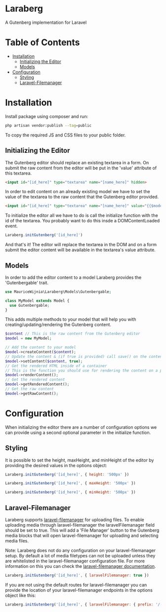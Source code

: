 # Laraberg <!-- omit in toc -->
A Gutenberg implementation for Laravel

# Table of Contents <!-- omit in toc -->
- [Installation](#installation)
  - [Initializing the Editor](#initializing-the-editor)
  - [Models](#models)
- [Configuration](#configuration)
  - [Styling](#styling)
  - [Laravel-Filemanager](#laravel-filemanager)

# Installation

Install package using composer and run:

```bash
php artisan vendor:publish --tag=public
```
To copy the required JS and CSS files to your public folder.

## Initializing the Editor

The Gutenberg editor should replace an existing textarea in a form. On submit the raw content from the editor will be put in the 'value' attribute of this textarea.

```html
<input id="[id_here]" type="textarea" name="[name_here]" hidden>
```

In order to edit content on an already existing model we have to set the value of the textarea to the raw content that the Gutenberg editor provided.

```html
<input id="[id_here]" type="textarea" name="[name_here]" value="{{$model->getRawContent()}}" hidden>
```

To initialize the editor all we have to do is call the initialize function with the id of the textarea. You probably want to do this insde a DOMContentLoaded event.

```js
Laraberg.initGutenberg('[id_here]')
```

And that's it! The editor will replace the textarea in the DOM and on a form submit the editor content will be available in the textarea's value attribute.

## Models

In order to add the editor content to a model Laraberg provides the 'Gutenbergable' trait.

```php
use MauriceWijnia\Laraberg\Models\Gutenbergable;

class MyModel extends Model {
  use Gutenbergable;
}
```

This adds multiple methods to your model that will help you with creating/updating/rendering the Gutenberg content.

```php
$content // This is the raw content from the Gutenberg editor
$model = new MyModel;

// Add the content to your model
$model->createContent($content); 
// Update the content & (if true is provided) call save() on the content object
$model->setContent($content, true);
// Get the rendered HTML inside of a container
// This is the function you should use for rendering the content on a page
$model->renderContent();
// Get the rendered content
$model->getRenderedContent();
// Get the raw content
$model->getRawContent();
```

# Configuration

When initializing the editor there are a number of configuration options we can provide using a second optional parameter in the initialize function.

## Styling

It is possible to set the height, maxHeight, and minHeight of the editor by providing the desired values in the options object:

```js
Laraberg.initGutenberg('[id_here]', { height: '500px' })
```

```js
Laraberg.initGutenberg('[id_here]', { maxHeight: '500px' })
```

```js
Laraberg.initGutenberg('[id_here]', { minHeight: '500px' })
```

## Laravel-Filemanager

Laraberg supports [laravel-filemanager](https://unisharp.github.io/laravel-filemanager/) for uploading files. To enable uploading media through laravel-filemanager the laravelFilemanager field should be set to true. This will add a 'File Manager' button to the Gutenberg media blocks that will open laravel-filemanager for uploading and selecting media files.

Note: Laraberg does not do any configuration on your laravel-filemanager setup. By default a lot of media filetypes can not be uploaded unless they are whitelisted in the laravel-filemanager configuration file. For more information on this you can check the [laravel-filemanager documentation](https://unisharp.github.io/laravel-filemanager/config).

```js
Laraberg.initGutenberg('[id_here]', { laravelFilemanager: true })
```

If you are not using the default routes for laravel-filemanager you can provide the location of your laravel-filemanager endpoints in the options object like this:

```js
Laraberg.initGutenberg('[id_here]', { laravelFilemanager: { prefix: '/[lfm_prefix_here]' } })
```